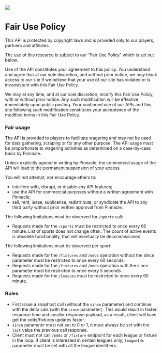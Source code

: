 
<img _ngcontent-c2="" src="https://avatars2.githubusercontent.com/u/31601407?s=70&amp;u=f3c6e1cfc8a26665e4a4df6d8da4a7ee527aeceb&amp;v=4" style="background-color: transparent;"> 

# Fair Use Policy


This API is protected by copyright laws and is provided only to our players, partners and affiliates.

The use of this resource is subject to our "Fair Use Policy" which is set out below.

Use of the API constitutes your agreement to this policy. You understand and agree that at our sole discretion, and without prior notice, we may block access to our site if we believe that your use of our site has violated or is inconsistent with this Fair Use Policy. 

We may at any time, and at our sole discretion, modify this Fair Use Policy, with or without prior notice. Any such modification will be effective immediately upon public posting. Your continued use of our APIs and this site following such modification constitutes your acceptance of the modified terms in this Fair Use Policy.

 

### Fair usage

The API is provided to players to facilitate wagering and may not be used for data gathering, scraping or for any other purpose. The API usage must be proportionate to wagering activities as determined on a case-by-case basis by Pinnacle.


Unless explicitly agreed in writing by Pinnacle, the commercial usage of the API will lead to the permanent suspension of your access.


You will not attempt, nor encourage others to:
- interfere with, disrupt, or disable any API features;
- use the API for commercial purposes without a written agreement with Pinnacle;
- sell, rent, lease, sublicense, redistribute, or syndicate the API to any third party without prior written approval from Pinnacle.


The following limitations must be observed for `/sports` call:
-  Requests made for the `/sports`  must be restricted to once every 60 minute. List of sports does not change often. The count of active events is obsolete functionality, that will eventually be decommissioned.  

The following limitations must be observed per sport:
- Requests made for the `/fixtures` and `/odds` operation without the since parameter must be restricted to once every 60 seconds;
- Requests made for the `/fixtures` and `/odds` operation with the since parameter must be restricted to once every 5 seconds.
- Requests made for the `/leagues` must be restricted to once every 60 minute.
 


### Rules 
- First issue a snaphost call (without the `since` parameter)  and continue with the delta cals (with the `since` parameter). This would result in faster response time and smaller response payload, as a result, client will have get the odds/fixtures updates faster.
- `since` parameter must not set to 0 or 1, it must always be set with the `last` value the previous call response.
- Client must not call `/odds` or `/fixture` endpoint for each league or fixture in the loop.  If client is interested in certain leagues only,  `leagueIds` parameter must be set with all the league identifiers.
